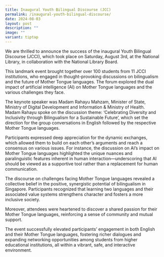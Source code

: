 ```yaml
---
title: Inaugural Youth Bilingual Discourse (JCC)
permalink: /inaugural-youth-bilingual-discourse/
date: 2024-08-03
layout: post
description: ""
image: ""
variant: tiptap
---
```

<p>We are thrilled to announce the success of the inaugural Youth Bilingual
Discourse (JCCI), which took place on Saturday, August 3rd, at the National
Library, in collaboration with the National Library Board.</p>
<p>This landmark event brought together over 100 students from 11 JCCI institutions,
who engaged in thought-provoking discussions on bilingualism and the future
of Mother Tongue languages. The forum explored the dual impact of artificial
intelligence (AI) on Mother Tongue languages and the various challenges
they face.</p>
<p>The keynote speaker was Madam Rahayu Mahzam, Minister of State, Ministry
of Digital Development and Information &amp; Ministry of Health. Madam
Rahayu spoke on the discussion theme: ‘Celebrating Diversity and Inclusivity
through Bilingualism for a Sustainable Future’, which set the direction
for the group conversations in English followed by the respective Mother
Tongue languages.</p>
<p>Participants expressed deep appreciation for the dynamic exchanges, which
allowed them to build on each other’s arguments and reach a consensus on
various issues. For instance, the discussion on AI’s impact on Mother Tongue
languages highlighted the unique nuances and paralinguistic features inherent
in human interaction—underscoring that AI should be viewed as a supportive
tool rather than a replacement for human communication.</p>
<p>The discourse on challenges facing Mother Tongue languages revealed a
collective belief in the positive, synergistic potential of bilingualism
in Singapore. Participants recognized that learning two languages and their
associated value systems strengthens character and fosters a more inclusive
society.</p>
<p>Moreover, attendees were heartened to discover a shared passion for their
Mother Tongue languages, reinforcing a sense of community and mutual support.</p>
<p>The event successfully elevated participants’ engagement in both English
and their Mother Tongue languages, fostering richer dialogues and expanding
networking opportunities among students from higher educational institutions,
all within a vibrant, safe, and interactive environment.</p>
<p>
<br>
</p>